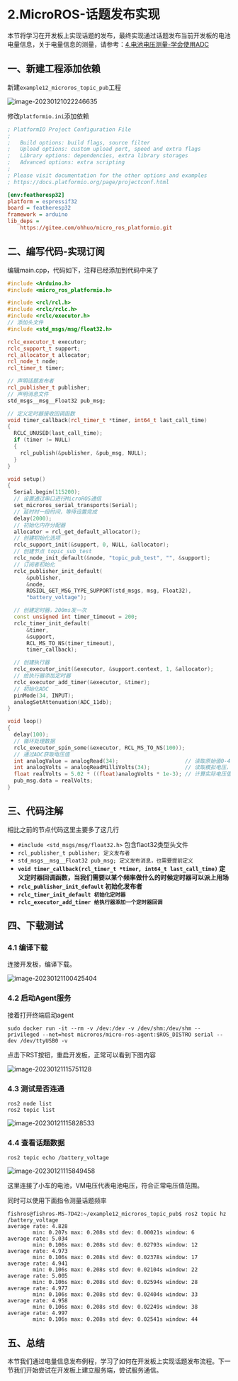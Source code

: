 # 2.MicroROS-话题发布实现

本节将学习在开发板上实现话题的发布，最终实现通过话题发布当前开发板的电池电量信息，关于电量信息的测量，请参考：[4.电池电压测量-学会使用ADC](../..//chapt13/basic/4.电池电压测量-学会使用ADC.md)

## 一、新建工程添加依赖

新建`example12_microros_topic_pub`工程

![image-20230121022246635](2.MicroROS-%E8%AF%9D%E9%A2%98%E5%8F%91%E5%B8%83%E5%AE%9E%E7%8E%B0/imgs/image-20230121022246635.png)



修改`platformio.ini`添加依赖

```ini
; PlatformIO Project Configuration File
;
;   Build options: build flags, source filter
;   Upload options: custom upload port, speed and extra flags
;   Library options: dependencies, extra library storages
;   Advanced options: extra scripting
;
; Please visit documentation for the other options and examples
; https://docs.platformio.org/page/projectconf.html

[env:featheresp32]
platform = espressif32
board = featheresp32
framework = arduino
lib_deps = 
    https://gitee.com/ohhuo/micro_ros_platformio.git
```



## 二、编写代码-实现订阅

 编辑main.cpp，代码如下，注释已经添加到代码中来了

```c++
#include <Arduino.h>
#include <micro_ros_platformio.h>

#include <rcl/rcl.h>
#include <rclc/rclc.h>
#include <rclc/executor.h>
// 添加头文件
#include <std_msgs/msg/float32.h>

rclc_executor_t executor;
rclc_support_t support;
rcl_allocator_t allocator;
rcl_node_t node;
rcl_timer_t timer;

// 声明话题发布者
rcl_publisher_t publisher;
// 声明消息文件
std_msgs__msg__Float32 pub_msg;

// 定义定时器接收回调函数
void timer_callback(rcl_timer_t *timer, int64_t last_call_time)
{
  RCLC_UNUSED(last_call_time);
  if (timer != NULL)
  {
    rcl_publish(&publisher, &pub_msg, NULL);
  }
}

void setup()
{
  Serial.begin(115200);
  // 设置通过串口进行MicroROS通信
  set_microros_serial_transports(Serial);
  // 延时时一段时间，等待设置完成
  delay(2000);
  // 初始化内存分配器
  allocator = rcl_get_default_allocator();
  // 创建初始化选项
  rclc_support_init(&support, 0, NULL, &allocator);
  // 创建节点 topic_sub_test
  rclc_node_init_default(&node, "topic_pub_test", "", &support);
  // 订阅者初始化
  rclc_publisher_init_default(
      &publisher,
      &node,
      ROSIDL_GET_MSG_TYPE_SUPPORT(std_msgs, msg, Float32),
      "battery_voltage");

  // 创建定时器，200ms发一次
  const unsigned int timer_timeout = 200;
  rclc_timer_init_default(
      &timer,
      &support,
      RCL_MS_TO_NS(timer_timeout),
      timer_callback);

  // 创建执行器
  rclc_executor_init(&executor, &support.context, 1, &allocator);
  // 给执行器添加定时器
  rclc_executor_add_timer(&executor, &timer);
  // 初始化ADC
  pinMode(34, INPUT);
  analogSetAttenuation(ADC_11db);
}

void loop()
{
  delay(100);
  // 循环处理数据
  rclc_executor_spin_some(&executor, RCL_MS_TO_NS(100));
  // 通过ADC获取电压值
  int analogValue = analogRead(34);                     // 读取原始值0-4096
  int analogVolts = analogReadMilliVolts(34);           // 读取模拟电压，单位毫伏
  float realVolts = 5.02 * ((float)analogVolts * 1e-3); // 计算实际电压值
  pub_msg.data = realVolts;
}

```



## 三、代码注解

相比之前的节点代码这里主要多了这几行

- `#include <std_msgs/msg/float32.h>` 包含flaot32类型头文件
- `rcl_publisher_t publisher; 定义发布者`
- `std_msgs__msg__Float32 pub_msg; 定义发布消息，也需要提前定义`
- **`void timer_callback(rcl_timer_t *timer, int64_t last_call_time)` 定义定时器回调函数，当我们需要以某个频率做什么的时候定时器可以派上用场**
- **`rclc_publisher_init_default` 初始化发布者**
- **`rclc_timer_init_default 初始化定时器`**
- **`rclc_executor_add_timer 给执行器添加一个定时器回调`**



## 四、下载测试

### 4.1 编译下载

连接开发板，编译下载。

![image-20230121100425404](1.%E8%AF%9D%E9%A2%98%E8%AE%A2%E9%98%85-%E6%8E%A7%E5%88%B6LED/imgs/image-20230121100425404.png)

### 4.2 启动Agent服务

接着打开终端启动agent

```shell
sudo docker run -it --rm -v /dev:/dev -v /dev/shm:/dev/shm --privileged --net=host microros/micro-ros-agent:$ROS_DISTRO serial --dev /dev/ttyUSB0 -v
```

点击下RST按钮，重启开发板，正常可以看到下图内容

![image-20230121115751128](2.MicroROS-%E8%AF%9D%E9%A2%98%E5%8F%91%E5%B8%83%E5%AE%9E%E7%8E%B0/imgs/image-20230121115751128.png)

### 4.3 测试是否连通

```shell
ros2 node list
ros2 topic list
```

![image-20230121115828533](2.MicroROS-%E8%AF%9D%E9%A2%98%E5%8F%91%E5%B8%83%E5%AE%9E%E7%8E%B0/imgs/image-20230121115828533.png)

### 4.4 查看话题数据

```shell
ros2 topic echo /battery_voltage
```

![image-20230121115849458](2.MicroROS-%E8%AF%9D%E9%A2%98%E5%8F%91%E5%B8%83%E5%AE%9E%E7%8E%B0/imgs/image-20230121115849458.png)

 这里连接了小车的电池，VM电压代表电池电压，符合正常电压值范围。

同时可以使用下面指令测量话题频率

```
fishros@fishros-MS-7D42:~/example12_microros_topic_pub$ ros2 topic hz /battery_voltage 
average rate: 4.828
        min: 0.207s max: 0.208s std dev: 0.00021s window: 6
average rate: 5.034
        min: 0.106s max: 0.208s std dev: 0.02793s window: 12
average rate: 4.973
        min: 0.106s max: 0.208s std dev: 0.02378s window: 17
average rate: 4.941
        min: 0.106s max: 0.208s std dev: 0.02104s window: 22
average rate: 5.005
        min: 0.106s max: 0.208s std dev: 0.02594s window: 28
average rate: 4.977
        min: 0.106s max: 0.208s std dev: 0.02404s window: 33
average rate: 4.958
        min: 0.106s max: 0.208s std dev: 0.02249s window: 38
average rate: 4.997
        min: 0.106s max: 0.208s std dev: 0.02541s window: 44
```

## 五、总结

本节我们通过电量信息发布例程，学习了如何在开发板上实现话题发布流程。下一节我们开始尝试在开发板上建立服务端，尝试服务通信。
